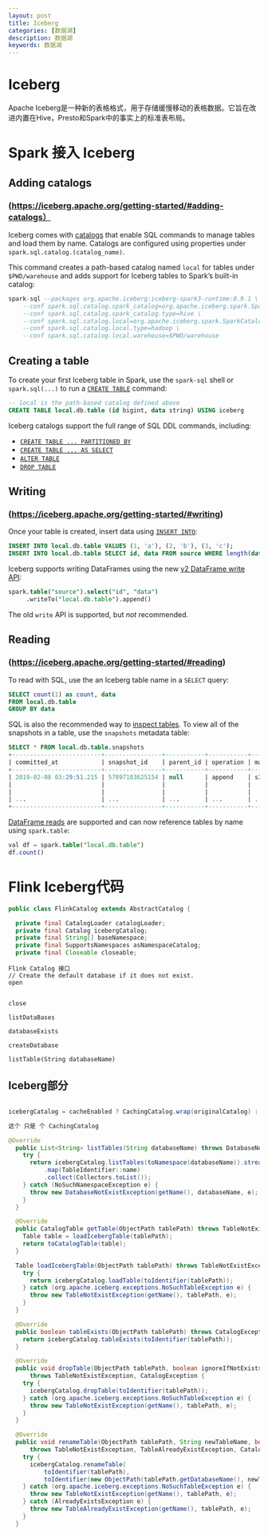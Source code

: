 ```yaml
---
layout: post
title: Iceberg
categories: [数据湖]
description: 数据湖
keywords: 数据湖
---
```


# Iceberg

Apache Iceberg是一种新的表格格式，用于存储缓慢移动的表格数据。它旨在改进内置在Hive，Presto和Spark中的事实上的标准表布局。



# Spark 接入 Iceberg



## Adding catalogs



### (https://iceberg.apache.org/getting-started/#adding-catalogs）

Iceberg comes with [catalogs](https://iceberg.apache.org/spark#configuring-catalogs) that enable SQL commands to manage tables and load them by name. Catalogs are configured using properties under `spark.sql.catalog.(catalog_name)`.

This command creates a path-based catalog named `local` for tables under `$PWD/warehouse` and adds support for Iceberg tables to Spark’s built-in catalog:

```sql
spark-sql --packages org.apache.iceberg:iceberg-spark3-runtime:0.9.1 \
    --conf spark.sql.catalog.spark_catalog=org.apache.iceberg.spark.SparkSessionCatalog \
    --conf spark.sql.catalog.spark_catalog.type=hive \
    --conf spark.sql.catalog.local=org.apache.iceberg.spark.SparkCatalog \
    --conf spark.sql.catalog.local.type=hadoop \
    --conf spark.sql.catalog.local.warehouse=$PWD/warehouse
```

## Creating a table



To create your first Iceberg table in Spark, use the `spark-sql` shell or `spark.sql(...)` to run a [`CREATE TABLE`](https://iceberg.apache.org/spark#create-table) command:

```sql
-- local is the path-based catalog defined above
CREATE TABLE local.db.table (id bigint, data string) USING iceberg
```

Iceberg catalogs support the full range of SQL DDL commands, including:

- [`CREATE TABLE ... PARTITIONED BY`](https://iceberg.apache.org/spark#create-table)
- [`CREATE TABLE ... AS SELECT`](https://iceberg.apache.org/spark#create-table-as-select)
- [`ALTER TABLE`](https://iceberg.apache.org/spark#alter-table)
- [`DROP TABLE`](https://iceberg.apache.org/spark#drop-table)



## Writing



### (https://iceberg.apache.org/getting-started/#writing)

Once your table is created, insert data using [`INSERT INTO`](https://iceberg.apache.org/spark#insert-into):

```sql
INSERT INTO local.db.table VALUES (1, 'a'), (2, 'b'), (3, 'c');
INSERT INTO local.db.table SELECT id, data FROM source WHERE length(data) = 1;
```

Iceberg supports writing DataFrames using the new [v2 DataFrame write API](https://iceberg.apache.org/spark#writing-with-dataframes):

```sql
spark.table("source").select("id", "data")
     .writeTo("local.db.table").append()
```

The old `write` API is supported, but *not* recommended.

## Reading



### (https://iceberg.apache.org/getting-started/#reading)

To read with SQL, use the an Iceberg table name in a `SELECT` query:

```sql
SELECT count(1) as count, data
FROM local.db.table
GROUP BY data
```

SQL is also the recommended way to [inspect tables](https://iceberg.apache.org/spark#inspecting-tables). To view all of the snapshots in a table, use the `snapshots` metadata table:

```sql
SELECT * FROM local.db.table.snapshots
+-------------------------+----------------+-----------+-----------+----------------------------------------------------+-----+
| committed_at            | snapshot_id    | parent_id | operation | manifest_list                                      | ... |
+-------------------------+----------------+-----------+-----------+----------------------------------------------------+-----+
| 2019-02-08 03:29:51.215 | 57897183625154 | null      | append    | s3://.../table/metadata/snap-57897183625154-1.avro | ... |
|                         |                |           |           |                                                    | ... |
|                         |                |           |           |                                                    | ... |
| ...                     | ...            | ...       | ...       | ...                                                | ... |
+-------------------------+----------------+-----------+-----------+----------------------------------------------------+-----+
```

[DataFrame reads](https://iceberg.apache.org/spark#querying-with-dataframes) are supported and can now reference tables by name using `spark.table`:

```sql
val df = spark.table("local.db.table")
df.count()
```

# Flink  Iceberg代码



```java
public class FlinkCatalog extends AbstractCatalog {

  private final CatalogLoader catalogLoader;
  private final Catalog icebergCatalog;  
  private final String[] baseNamespace;
  private final SupportsNamespaces asNamespaceCatalog;
  private final Closeable closeable;
```

```
Flink Catalog 接口 
// Create the default database if it does not exist.
open


close

listDataBases

databaseExists

createDatabase

listTable(String databaseName)

```

## Iceberg部分

```java

icebergCatalog = cacheEnabled ? CachingCatalog.wrap(originalCatalog) : originalCatalog;

这个 只是 个 CachingCatalog

@Override
  public List<String> listTables(String databaseName) throws DatabaseNotExistException, CatalogException {
    try {
      return icebergCatalog.listTables(toNamespace(databaseName)).stream()
          .map(TableIdentifier::name)
          .collect(Collectors.toList());
    } catch (NoSuchNamespaceException e) {
      throw new DatabaseNotExistException(getName(), databaseName, e);
    }
  }

  @Override
  public CatalogTable getTable(ObjectPath tablePath) throws TableNotExistException, CatalogException {
    Table table = loadIcebergTable(tablePath);
    return toCatalogTable(table);
  }

  Table loadIcebergTable(ObjectPath tablePath) throws TableNotExistException {
    try {
      return icebergCatalog.loadTable(toIdentifier(tablePath));
    } catch (org.apache.iceberg.exceptions.NoSuchTableException e) {
      throw new TableNotExistException(getName(), tablePath, e);
    }
  }

  @Override
  public boolean tableExists(ObjectPath tablePath) throws CatalogException {
    return icebergCatalog.tableExists(toIdentifier(tablePath));
  }

  @Override
  public void dropTable(ObjectPath tablePath, boolean ignoreIfNotExists)
      throws TableNotExistException, CatalogException {
    try {
      icebergCatalog.dropTable(toIdentifier(tablePath));
    } catch (org.apache.iceberg.exceptions.NoSuchTableException e) {
      throw new TableNotExistException(getName(), tablePath, e);
    }
  }

  @Override
  public void renameTable(ObjectPath tablePath, String newTableName, boolean ignoreIfNotExists)
      throws TableNotExistException, TableAlreadyExistException, CatalogException {
    try {
      icebergCatalog.renameTable(
          toIdentifier(tablePath),
          toIdentifier(new ObjectPath(tablePath.getDatabaseName(), newTableName)));
    } catch (org.apache.iceberg.exceptions.NoSuchTableException e) {
      throw new TableNotExistException(getName(), tablePath, e);
    } catch (AlreadyExistsException e) {
      throw new TableAlreadyExistException(getName(), tablePath, e);
    }
  }
```




